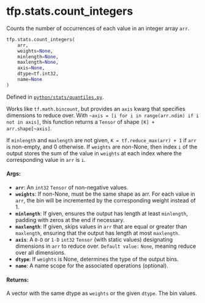 <div itemscope itemtype="http://developers.google.com/ReferenceObject">
<meta itemprop="name" content="tfp.stats.count_integers" />
<meta itemprop="path" content="Stable" />
</div>

# tfp.stats.count_integers

Counts the number of occurrences of each value in an integer array `arr`.

``` python
tfp.stats.count_integers(
    arr,
    weights=None,
    minlength=None,
    maxlength=None,
    axis=None,
    dtype=tf.int32,
    name=None
)
```



Defined in [`python/stats/quantiles.py`](https://github.com/tensorflow/probability/tree/master/tensorflow_probability/python/stats/quantiles.py).

<!-- Placeholder for "Used in" -->

Works like `tf.math.bincount`, but provides an `axis` kwarg that specifies
dimensions to reduce over.  With
  `~axis = [i for i in range(arr.ndim) if i not in axis]`,
this function returns a `Tensor` of shape `[K] + arr.shape[~axis]`.

If `minlength` and `maxlength` are not given, `K = tf.reduce_max(arr) + 1`
if `arr` is non-empty, and 0 otherwise.
If `weights` are non-None, then index `i` of the output stores the sum of the
value in `weights` at each index where the corresponding value in `arr` is
`i`.

#### Args:

* <b>`arr`</b>: An `int32` `Tensor` of non-negative values.
* <b>`weights`</b>: If non-None, must be the same shape as arr. For each value in
    `arr`, the bin will be incremented by the corresponding weight instead of
    1.
* <b>`minlength`</b>: If given, ensures the output has length at least `minlength`,
    padding with zeros at the end if necessary.
* <b>`maxlength`</b>: If given, skips values in `arr` that are equal or greater than
    `maxlength`, ensuring that the output has length at most `maxlength`.
* <b>`axis`</b>: A `0-D` or `1-D` `int32` `Tensor` (with static values) designating
    dimensions in `arr` to reduce over.
    `Default value:` `None`, meaning reduce over all dimensions.
* <b>`dtype`</b>: If `weights` is None, determines the type of the output bins.
* <b>`name`</b>: A name scope for the associated operations (optional).


#### Returns:

A vector with the same dtype as `weights` or the given `dtype`. The bin
values.